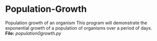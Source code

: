 # Population-Growth
Population growth of an organism This program will demonstrate the exponential growth of a population of organisms over a period of days.<br />
**File:** *population0growth.py*
